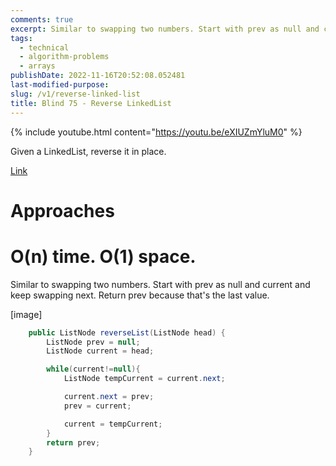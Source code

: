 ```yaml
---
comments: true
excerpt: Similar to swapping two numbers. Start with prev as null and current and keep swapping next. Return prev because that's the last value.
tags:
  - technical
  - algorithm-problems
  - arrays
publishDate: 2022-11-16T20:52:08.052481
last-modified-purpose:
slug: /v1/reverse-linked-list
title: Blind 75 - Reverse LinkedList
---
```


{% include youtube.html content="https://youtu.be/eXIUZmYluM0" %}

Given a LinkedList, reverse it in place.

[Link](https://leetcode.com/problems/reverse-linked-list/)

# Approaches

# O(n) time. O(1) space.

Similar to swapping two numbers. Start with prev as null and current and keep swapping next. Return prev because that's the last value.

[image]

```java
    public ListNode reverseList(ListNode head) {
        ListNode prev = null;
        ListNode current = head;

        while(current!=null){
            ListNode tempCurrent = current.next;

            current.next = prev;
            prev = current;

            current = tempCurrent;
        }
        return prev;
    }
```
